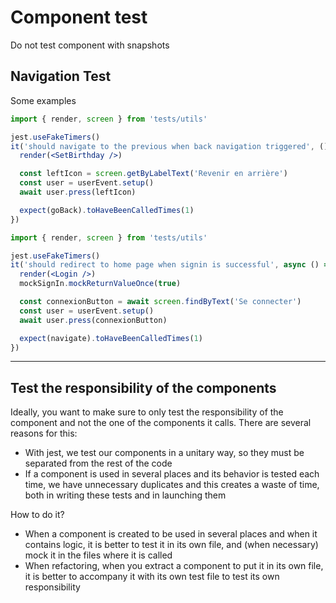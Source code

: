 # Component test

Do not test component with snapshots

## Navigation Test

Some examples

```jsx
import { render, screen } from 'tests/utils'

jest.useFakeTimers()
it('should navigate to the previous when back navigation triggered', () => {
  render(<SetBirthday />)

  const leftIcon = screen.getByLabelText('Revenir en arrière')
  const user = userEvent.setup()
  await user.press(leftIcon)

  expect(goBack).toHaveBeenCalledTimes(1)
})
```

```jsx
import { render, screen } from 'tests/utils'

jest.useFakeTimers()
it('should redirect to home page when signin is successful', async () => {
  render(<Login />)
  mockSignIn.mockReturnValueOnce(true)

  const connexionButton = await screen.findByText('Se connecter')
  const user = userEvent.setup()
  await user.press(connexionButton)

  expect(navigate).toHaveBeenCalledTimes(1)
})
```

---

## Test the responsibility of the components

Ideally, you want to make sure to only test the responsibility of the component and not the one of the components it calls. There are several reasons for this:

- With jest, we test our components in a unitary way, so they must be separated from the rest of the code
- If a component is used in several places and its behavior is tested each time, we have unnecessary duplicates and this creates a waste of time, both in writing these tests and in launching them

How to do it?

- When a component is created to be used in several places and when it contains logic, it is better to test it in its own file, and (when necessary) mock it in the files where it is called
- When refactoring, when you extract a component to put it in its own file, it is better to accompany it with its own test file to test its own responsibility
